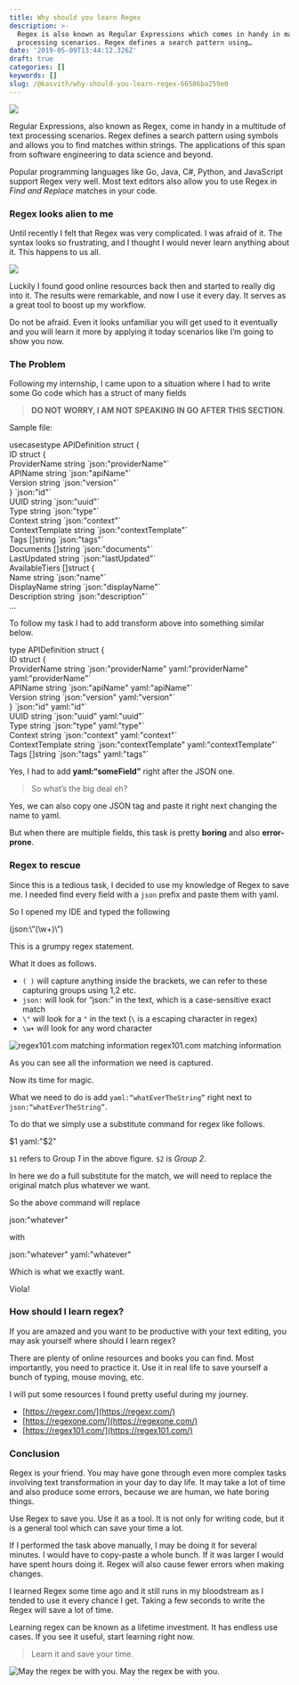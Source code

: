 ```yaml
---
title: Why should you learn Regex
description: >-
  Regex is also known as Regular Expressions which comes in handy in many text
  processing scenarios. Regex defines a search pattern using…
date: '2019-05-09T13:44:12.326Z'
draft: true
categories: []
keywords: []
slug: /@kasvith/why-should-you-learn-regex-66586ba259e0
---
```


![](img/1__Q__PXSDLoBvj__xGxW4tyC6A.png)

Regular Expressions, also known as Regex, come in handy in a multitude of text processing scenarios. Regex defines a search pattern using symbols and allows you to find matches within strings. The applications of this span from software engineering to data science and beyond.

Popular programming languages like Go, Java, C#, Python, and JavaScript support Regex very well. Most text editors also allow you to use Regex in _Find and Replace_ matches in your code.

### Regex looks alien to me

Until recently I felt that Regex was very complicated. I was afraid of it. The syntax looks so frustrating, and I thought I would never learn anything about it. This happens to us all.

![](img/0__pe52NVnHTTZ__YL__M.jpg)

Luckily I found good online resources back then and started to really dig into it. The results were remarkable, and now I use it every day. It serves as a great tool to boost up my workflow.

Do not be afraid. Even it looks unfamiliar you will get used to it eventually and you will learn it more by applying it today scenarios like I’m going to show you now.

### The Problem

Following my internship, I came upon to a situation where I had to write some Go code which has a struct of many fields

> **DO NOT WORRY, I AM NOT SPEAKING IN GO AFTER THIS SECTION**.

Sample file:

usecasestype APIDefinition struct {  
   ID struct {  
      ProviderName string \`json:"providerName"\`  
      APIName      string \`json:"apiName"\`  
      Version      string \`json:"version"\`  
   } \`json:"id"\`  
   UUID            string   \`json:"uuid"\`  
   Type            string   \`json:"type"\`  
   Context         string   \`json:"context"\`  
   ContextTemplate string   \`json:"contextTemplate"\`  
   Tags            \[\]string \`json:"tags"\`  
   Documents       \[\]string \`json:"documents"\`  
   LastUpdated     string   \`json:"lastUpdated"\`  
   AvailableTiers  \[\]struct {  
      Name               string \`json:"name"\`  
      DisplayName        string \`json:"displayName"\`  
      Description        string \`json:"description"\`  
...

To follow my task I had to add transform above into something similar below.

type APIDefinition struct {  
   ID struct {  
      ProviderName string \`json:"providerName" yaml:"providerName" yaml:"providerName"\`  
      APIName      string \`json:"apiName" yaml:"apiName"\`  
      Version      string \`json:"version" yaml:"version"\`  
   } \`json:"id" yaml:"id"\`  
   UUID            string   \`json:"uuid" yaml:"uuid"\`  
   Type            string   \`json:"type" yaml:"type"\`  
   Context         string   \`json:"context" yaml:"context"\`  
   ContextTemplate string   \`json:"contextTemplate" yaml:"contextTemplate"\`  
   Tags            \[\]string \`json:"tags" yaml:"tags"\`

Yes, I had to add **yaml:“someField”** right after the JSON one.

> So what’s the big deal eh?

Yes, we can also copy one JSON tag and paste it right next changing the name to yaml.

But when there are multiple fields, this task is pretty **boring** and also **error-prone**.

### Regex to rescue

Since this is a tedious task, I decided to use my knowledge of Regex to save me. I needed find every field with a `json` prefix and paste them with yaml.

So I opened my IDE and typed the following

(json:\\”(\\w+)\\”)

This is a grumpy regex statement.

What it does as follows.

*   `( )` will capture anything inside the brackets, we can refer to these capturing groups using $1,$2 etc.
*   `json:` will look for “json:” in the text, which is a case-sensitive exact match
*   `\"` will look for a `"` in the text (`\` is a escaping character in regex)
*   `\w+` will look for any word character

![regex101.com matching information](img/1__9qRzYHxOLIwtHR4BTz5HFw.png)
regex101.com matching information

As you can see all the information we need is captured.

Now its time for magic.

What we need to do is add `yaml:“whatEverTheString”` right next to `json:“whatEverTheString”`.

To do that we simply use a substitute command for regex like follows.

$1 yaml:"$2"

`$1` refers to Group _1_ in the above figure. `$2` is _Group 2_.

In here we do a full substitute for the match, we will need to replace the original match plus whatever we want.

So the above command will replace

json:"whatever"

with

json:"whatever" yaml:"whatever"

Which is what we exactly want.

Viola!

### How should I learn regex?

If you are amazed and you want to be productive with your text editing, you may ask yourself where should I learn regex?

There are plenty of online resources and books you can find. Most importantly, you need to practice it. Use it in real life to save yourself a bunch of typing, mouse moving, etc.

I will put some resources I found pretty useful during my journey.

*   [https://regexr.com/](https://regexr.com/)
*   [https://regexone.com/](https://regexone.com/)
*   [https://regex101.com/](https://regex101.com/)

### Conclusion

Regex is your friend. You may have gone through even more complex tasks involving text transformation in your day to day life. It may take a lot of time and also produce some errors, because we are human, we hate boring things.

Use Regex to save you. Use it as a tool. It is not only for writing code, but it is a general tool which can save your time a lot.

If I performed the task above manually, I may be doing it for several minutes. I would have to copy-paste a whole bunch. If it was larger I would have spent hours doing it. Regex will also cause fewer errors when making changes.

I learned Regex some time ago and it still runs in my bloodstream as I tended to use it every chance I get. Taking a few seconds to write the Regex will save a lot of time.

Learning regex can be known as a lifetime investment. It has endless use cases. If you see it useful, start learning right now.

> Learn it and save your time.

![May the regex be with you.](img/0__yZdhSlkJ46qDBObI.jpg)
May the regex be with you.